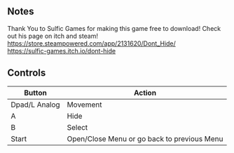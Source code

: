 ## Notes

Thank You to Sulfic Games for making this game free to download! Check out his page on itch and steam!
https://store.steampowered.com/app/2131620/Dont_Hide/  
https://sulfic-games.itch.io/dont-hide

## Controls

| Button | Action |
|--|--| 
|Dpad/L Analog|Movement|
|A|Hide|
|B|Select|
|Start|Open/Close Menu or go back to previous Menu|


